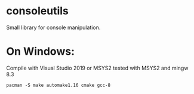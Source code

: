 # consoleutils
Small library for console manipulation.


# On Windows:

Compile with Visual Studio 2019 or
MSYS2 tested with MSYS2 and mingw 8.3

```
pacman -S make automake1.16 cmake gcc-8
```

